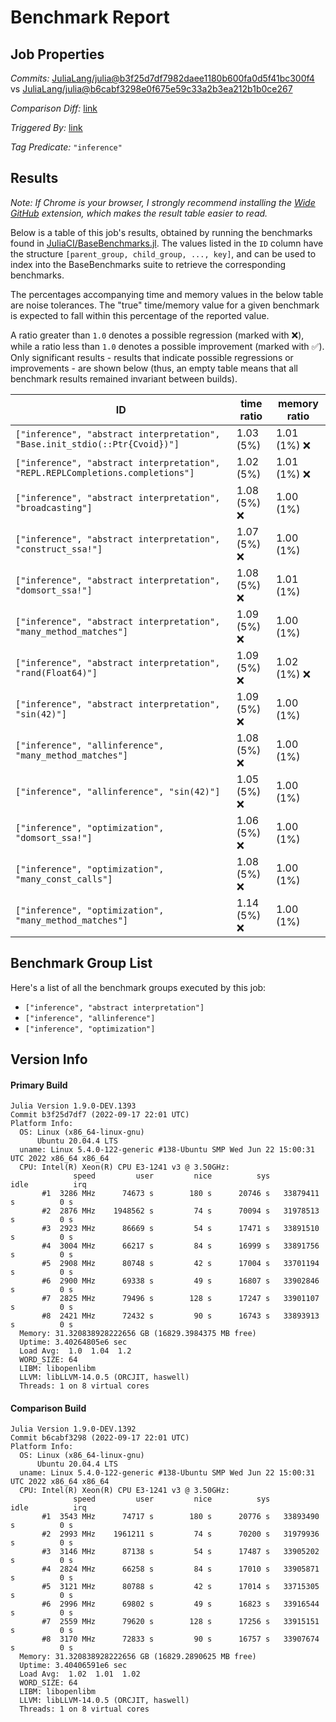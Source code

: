 # Benchmark Report

## Job Properties

*Commits:* [JuliaLang/julia@b3f25d7df7982daee1180b600fa0d5f41bc300f4](https://github.com/JuliaLang/julia/commit/b3f25d7df7982daee1180b600fa0d5f41bc300f4) vs [JuliaLang/julia@b6cabf3298e0f675e59c33a2b3ea212b1b0ce267](https://github.com/JuliaLang/julia/commit/b6cabf3298e0f675e59c33a2b3ea212b1b0ce267)

*Comparison Diff:* [link](https://github.com/JuliaLang/julia/compare/b6cabf3298e0f675e59c33a2b3ea212b1b0ce267..b3f25d7df7982daee1180b600fa0d5f41bc300f4)

*Triggered By:* [link](https://github.com/JuliaLang/julia/commit/b3f25d7df7982daee1180b600fa0d5f41bc300f4#commitcomment-84283417)

*Tag Predicate:* `"inference"`

## Results

*Note: If Chrome is your browser, I strongly recommend installing the [Wide GitHub](https://chrome.google.com/webstore/detail/wide-github/kaalofacklcidaampbokdplbklpeldpj?hl=en)
extension, which makes the result table easier to read.*

Below is a table of this job's results, obtained by running the benchmarks found in
[JuliaCI/BaseBenchmarks.jl](https://github.com/JuliaCI/BaseBenchmarks.jl). The values
listed in the `ID` column have the structure `[parent_group, child_group, ..., key]`,
and can be used to index into the BaseBenchmarks suite to retrieve the corresponding
benchmarks.

The percentages accompanying time and memory values in the below table are noise tolerances. The "true"
time/memory value for a given benchmark is expected to fall within this percentage of the reported value.

A ratio greater than `1.0` denotes a possible regression (marked with :x:), while a ratio less
than `1.0` denotes a possible improvement (marked with :white_check_mark:). Only significant results - results
that indicate possible regressions or improvements - are shown below (thus, an empty table means that all
benchmark results remained invariant between builds).

| ID | time ratio | memory ratio |
|----|------------|--------------|
| `["inference", "abstract interpretation", "Base.init_stdio(::Ptr{Cvoid})"]` | 1.03 (5%)  | 1.01 (1%) :x: |
| `["inference", "abstract interpretation", "REPL.REPLCompletions.completions"]` | 1.02 (5%)  | 1.01 (1%) :x: |
| `["inference", "abstract interpretation", "broadcasting"]` | 1.08 (5%) :x: | 1.00 (1%)  |
| `["inference", "abstract interpretation", "construct_ssa!"]` | 1.07 (5%) :x: | 1.00 (1%)  |
| `["inference", "abstract interpretation", "domsort_ssa!"]` | 1.08 (5%) :x: | 1.01 (1%)  |
| `["inference", "abstract interpretation", "many_method_matches"]` | 1.09 (5%) :x: | 1.00 (1%)  |
| `["inference", "abstract interpretation", "rand(Float64)"]` | 1.09 (5%) :x: | 1.02 (1%) :x: |
| `["inference", "abstract interpretation", "sin(42)"]` | 1.09 (5%) :x: | 1.00 (1%)  |
| `["inference", "allinference", "many_method_matches"]` | 1.08 (5%) :x: | 1.00 (1%)  |
| `["inference", "allinference", "sin(42)"]` | 1.05 (5%) :x: | 1.00 (1%)  |
| `["inference", "optimization", "domsort_ssa!"]` | 1.06 (5%) :x: | 1.00 (1%)  |
| `["inference", "optimization", "many_const_calls"]` | 1.08 (5%) :x: | 1.00 (1%)  |
| `["inference", "optimization", "many_method_matches"]` | 1.14 (5%) :x: | 1.00 (1%)  |

## Benchmark Group List

Here's a list of all the benchmark groups executed by this job:

- `["inference", "abstract interpretation"]`
- `["inference", "allinference"]`
- `["inference", "optimization"]`

## Version Info

#### Primary Build

```
Julia Version 1.9.0-DEV.1393
Commit b3f25d7df7 (2022-09-17 22:01 UTC)
Platform Info:
  OS: Linux (x86_64-linux-gnu)
      Ubuntu 20.04.4 LTS
  uname: Linux 5.4.0-122-generic #138-Ubuntu SMP Wed Jun 22 15:00:31 UTC 2022 x86_64 x86_64
  CPU: Intel(R) Xeon(R) CPU E3-1241 v3 @ 3.50GHz: 
              speed         user         nice          sys         idle          irq
       #1  3286 MHz      74673 s        180 s      20746 s   33879411 s          0 s
       #2  2876 MHz    1948562 s         74 s      70094 s   31978513 s          0 s
       #3  2923 MHz      86669 s         54 s      17471 s   33891510 s          0 s
       #4  3004 MHz      66217 s         84 s      16999 s   33891756 s          0 s
       #5  2908 MHz      80748 s         42 s      17004 s   33701194 s          0 s
       #6  2900 MHz      69338 s         49 s      16807 s   33902846 s          0 s
       #7  2825 MHz      79496 s        128 s      17247 s   33901107 s          0 s
       #8  2421 MHz      72432 s         90 s      16743 s   33893913 s          0 s
  Memory: 31.320838928222656 GB (16829.3984375 MB free)
  Uptime: 3.40264805e6 sec
  Load Avg:  1.0  1.04  1.2
  WORD_SIZE: 64
  LIBM: libopenlibm
  LLVM: libLLVM-14.0.5 (ORCJIT, haswell)
  Threads: 1 on 8 virtual cores

```

#### Comparison Build

```
Julia Version 1.9.0-DEV.1392
Commit b6cabf3298 (2022-09-17 22:01 UTC)
Platform Info:
  OS: Linux (x86_64-linux-gnu)
      Ubuntu 20.04.4 LTS
  uname: Linux 5.4.0-122-generic #138-Ubuntu SMP Wed Jun 22 15:00:31 UTC 2022 x86_64 x86_64
  CPU: Intel(R) Xeon(R) CPU E3-1241 v3 @ 3.50GHz: 
              speed         user         nice          sys         idle          irq
       #1  3543 MHz      74717 s        180 s      20776 s   33893490 s          0 s
       #2  2993 MHz    1961211 s         74 s      70200 s   31979936 s          0 s
       #3  3146 MHz      87138 s         54 s      17487 s   33905202 s          0 s
       #4  2824 MHz      66258 s         84 s      17010 s   33905871 s          0 s
       #5  3121 MHz      80788 s         42 s      17014 s   33715305 s          0 s
       #6  2996 MHz      69802 s         49 s      16823 s   33916544 s          0 s
       #7  2559 MHz      79620 s        128 s      17256 s   33915151 s          0 s
       #8  3170 MHz      72833 s         90 s      16757 s   33907674 s          0 s
  Memory: 31.320838928222656 GB (16829.2890625 MB free)
  Uptime: 3.40406591e6 sec
  Load Avg:  1.02  1.01  1.02
  WORD_SIZE: 64
  LIBM: libopenlibm
  LLVM: libLLVM-14.0.5 (ORCJIT, haswell)
  Threads: 1 on 8 virtual cores

```
